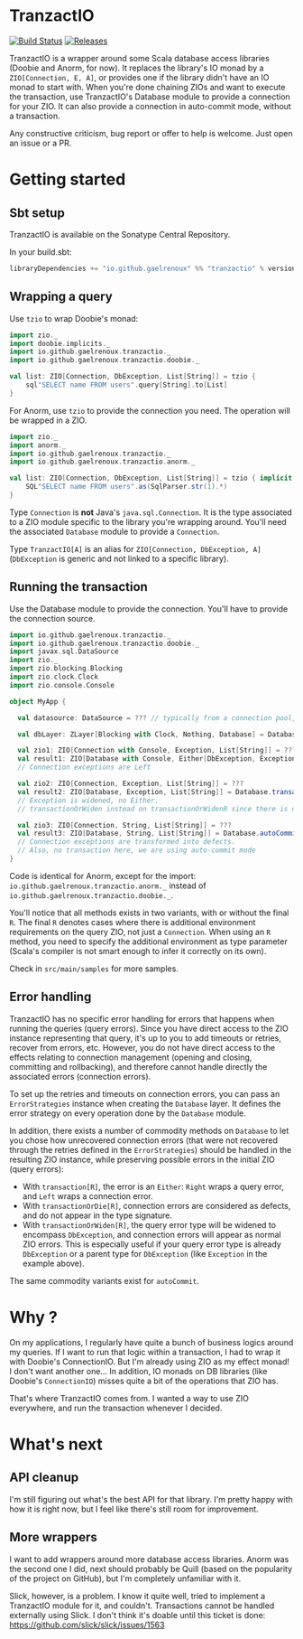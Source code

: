 [TravisCI-Link]: https://travis-ci.org/gaelrenoux/tranzactio
[TravisCI-Badge]: https://travis-ci.org/gaelrenoux/tranzactio.svg?branch=master
[SonatypeReleases-Link]: https://oss.sonatype.org/content/repositories/releases/io/github/gaelrenoux/tranzactio_2.13/
[SonatypeReleases-Badge]: https://img.shields.io/nexus/r/https/oss.sonatype.org/io.github.gaelrenoux/tranzactio_2.13.svg

# TranzactIO

[![Build Status][TravisCI-Badge]][TravisCI-Link]
[![Releases][SonatypeReleases-Badge]][SonatypeReleases-Link]


TranzactIO is a wrapper around some Scala database access libraries (Doobie and Anorm, for now). 
It replaces the library's IO monad by a `ZIO[Connection, E, A]`, or provides one if the library didn't have an IO monad to start with.
When you're done chaining ZIOs and want to execute the transaction, use TranzactIO's Database module to provide a connection for your ZIO.
It can also provide a connection in auto-commit mode, without a transaction.

Any constructive criticism, bug report or offer to help is welcome. Just open an issue or a PR.



# Getting started

## Sbt setup

TranzactIO is available on the Sonatype Central Repository.

In your build.sbt:
```sbt
libraryDependencies += "io.github.gaelrenoux" %% "tranzactio" % version
```


## Wrapping a query

Use `tzio` to wrap Doobie's monad:

```scala
import zio._
import doobie.implicits._
import io.github.gaelrenoux.tranzactio._
import io.github.gaelrenoux.tranzactio.doobie._

val list: ZIO[Connection, DbException, List[String]] = tzio {
    sql"SELECT name FROM users".query[String].to[List]
}
```

For Anorm, use `tzio` to provide the connection you need. The operation will be wrapped in a ZIO.
```scala
import zio._
import anorm._
import io.github.gaelrenoux.tranzactio._
import io.github.gaelrenoux.tranzactio.anorm._

val list: ZIO[Connection, DbException, List[String]] = tzio { implicit c =>
    SQL"SELECT name FROM users".as(SqlParser.str(1).*)
}
```

Type `Connection` is **not** Java's `java.sql.Connection`. It is the type associated to a ZIO module specific to the library you're wrapping around. You'll need the associated `Database` module to provide a `Connection`.

Type `TranzactIO[A]` is an alias for `ZIO[Connection, DbException, A]` (`DbException` is generic and not linked to a specific library).


## Running the transaction

Use the Database module to provide the connection. You'll have to provide the connection source.

```scala
import io.github.gaelrenoux.tranzactio._
import io.github.gaelrenoux.tranzactio.doobie._
import javax.sql.DataSource
import zio._
import zio.blocking.Blocking
import zio.clock.Clock
import zio.console.Console

object MyApp {

  val datasource: DataSource = ??? // typically from a connection pool, like HikariCP

  val dbLayer: ZLayer[Blocking with Clock, Nothing, Database] = Database.fromDatasource(datasource)

  val zio1: ZIO[Connection with Console, Exception, List[String]] = ???
  val result1: ZIO[Database with Console, Either[DbException, Exception], List[String]] = Database.transactionR[Console](zio1)
  // Connection exceptions are Left

  val zio2: ZIO[Connection, Exception, List[String]] = ???
  val result2: ZIO[Database, Exception, List[String]] = Database.transactionOrWiden(zio2)
  // Exception is widened, no Either.
  // transactionOrWiden instead on transactionOrWidenR since there is no additional environment (apart from the Connection)

  val zio3: ZIO[Connection, String, List[String]] = ???
  val result3: ZIO[Database, String, List[String]] = Database.autoCommitOrDie(zio3)
  // Connection exceptions are transformed into defects.
  // Also, no transaction here, we are using auto-commit mode
}
```

Code is identical for Anorm, except for the import: `io.github.gaelrenoux.tranzactio.anorm._` instead of `io.github.gaelrenoux.tranzactio.doobie._`.

You'll notice that all methods exists in two variants, with or without the final `R`.
The final `R` denotes cases where there is additional environment requirements on the query ZIO, not just a `Connection`.
When using an `R` method, you need to specify the additional environment as type parameter (Scala's compiler is not smart enough to infer it correctly on its own).

Check in `src/main/samples` for more samples.


## Error handling

TranzactIO has no specific error handling for errors that happens when running the queries (query errors).
Since you have direct access to the ZIO instance representing that query, it's up to you to add timeouts or retries, recover from errors, etc.
However, you do not have direct access to the effects relating to connection management (opening and closing, committing and rollbacking), and therefore cannot handle directly the associated errors (connection errors).

To set up the retries and timeouts on connection errors, you can pass an `ErrorStrategies` instance when creating the `Database` layer.
It defines the error strategy on every operation done by the `Database` module.

In addition, there exists a number of commodity methods on `Database` to let you chose how unrecovered connection errors
(that were not recovered through the retries defined in the `ErrorStrategies`) should be handled in the resulting ZIO instance,
while preserving possible errors in the initial ZIO (query errors):
- With `transaction[R]`, the error is an `Either`: `Right` wraps a query error, and `Left` wraps a connection error.
- With `transactionOrDie[R]`, connection errors are considered as defects, and do not appear in the type signature.
- With `transactionOrWiden[R]`, the query error type will be widened to encompass `DbException`,
and connection errors will appear as normal ZIO errors.
This is especially useful if your query error type is already `DbException` or a parent type for `DbException` (like `Exception` in the example above).

The same commodity variants exist for `autoCommit`.
 
 


# Why ?

On my applications, I regularly have quite a bunch of business logics around my queries.
If I want to run that logic within a transaction, I had to wrap it with Doobie's ConnectionIO.
But I'm already using ZIO as my effect monad! I don't want another one...
In addition, IO monads on DB libraries (like Doobie's `ConnectionIO`) misses quite a bit of the operations that ZIO has.

That's where TranzactIO comes from. I wanted a way to use ZIO everywhere, and run the transaction whenever I decided.



# What's next


## API cleanup

I'm still figuring out what's the best API for that library.
I'm pretty happy with how it is right now, but I feel like there's still room for improvement.


## More wrappers

I want to add wrappers around more database access libraries.
Anorm was the second one I did, next should probably be Quill (based on the popularity of the project on GitHub),
but I'm completely unfamiliar with it.

Slick, however, is a problem. I know it quite well, tried to implement a TranzactIO module for it, and couldn't.
Transactions cannot be handled externally using Slick.
I don't think it's doable until this ticket is done: https://github.com/slick/slick/issues/1563
